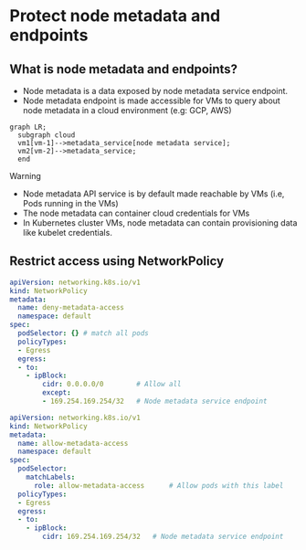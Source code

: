 # Protect node metadata and endpoints

## What is node metadata and endpoints?

- Node metadata is a data exposed by node metadata service endpoint.
- Node metadata endpoint is made accessible for VMs to query about node metadata in a cloud environment (e.g: GCP, AWS)

```mermaid
graph LR;
  subgraph cloud
  vm1[vm-1]-->metadata_service[node metadata service];
  vm2[vm-2]-->metadata_service;
  end
```

>[!WARNING]
> - Node metadata API service is by default made reachable by VMs (i.e, Pods running in the VMs)
> - The node metadata can container cloud credentials for VMs
> - In Kubernetes cluster VMs, node metadata can contain provisioning data like kubelet credentials.

## Restrict access using NetworkPolicy

```yaml
apiVersion: networking.k8s.io/v1
kind: NetworkPolicy
metadata:
  name: deny-metadata-access
  namespace: default
spec:
  podSelector: {} # match all pods
  policyTypes:
  - Egress
  egress:
  - to:
    - ipBlock:
        cidr: 0.0.0.0/0        # Allow all
        except:
        - 169.254.169.254/32   # Node metadata service endpoint
```

```yaml
apiVersion: networking.k8s.io/v1
kind: NetworkPolicy
metadata:
  name: allow-metadata-access
  namespace: default
spec:
  podSelector:
    matchLabels:
      role: allow-metadata-access      # Allow pods with this label
  policyTypes:
  - Egress
  egress:
  - to:
    - ipBlock:
        cidr: 169.254.169.254/32   # Node metadata service endpoint
```
